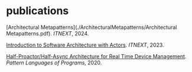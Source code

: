 # publications
[Architectural Metapatterns](./ArchitecturalMetapatterns/Architectural Metapatterns.pdf). _ITNEXT_, 2024.

[Introduction to Software Architecture with Actors](./IntroductionToSoftwareArchitectureWithActors/README.md). _ITNEXT_, 2023.

[Half-Proactor/Half-Async Architecture for Real Time Device Management](./Half-Proactor-Half-Async.pdf). _Pattern Languages of Programs_, 2020.
